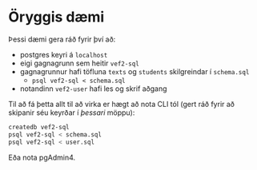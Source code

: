 # Öryggis dæmi

Þessi dæmi gera ráð fyrir því að:

* postgres keyri á `localhost`
* eigi gagnagrunn sem heitir `vef2-sql`
* gagnagrunnur hafi töfluna `texts` og `students` skilgreindar í `schema.sql`
  * `psql vef2-sql < schema.sql`
* notandinn `vef2-user` hafi les og skrif aðgang

Til að fá þetta allt til að virka er hægt að nota CLI tól (gert ráð fyrir að skipanir séu keyrðar í _þessari_ möppu):

```bash
createdb vef2-sql
psql vef2-sql < schema.sql
psql vef2-sql < user.sql
```

Eða nota pgAdmin4.
